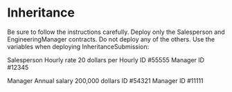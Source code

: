 # Inheritance
Be sure to follow the instructions carefully. 
Deploy only the Salesperson and EngineeringManager contracts. Do not deploy any of the others. 
Use the variables when deploying InheritanceSubmission:

Salesperson
Hourly rate 20 dollars per Hourly
ID #55555
Manager ID #12345

Manager
Annual salary 200,000 dollars
ID #54321
Manager ID #11111
